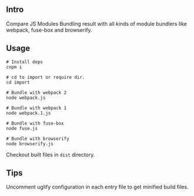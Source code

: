 ## Intro
Compare JS Modules Bundling result with all kinds of module bundlers like webpack, fuse-box and browserify.

## Usage

```
# Install deps 
cnpm i

# cd to import or require dir.
cd import

# Bundle with webpack 2 
node webpack.js 

# Bundle with webpack 1 
node webpack.1.js

# Bundle with fuse-box
node fuse.js

# Bundle with browserify
node browserify.js
```
Checkout built files in `dist` directory. 

## Tips
Uncomment uglify configuration in each entry file to get minified build files. 